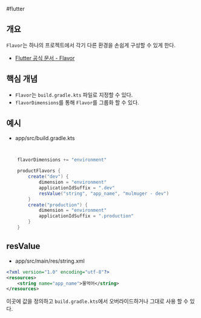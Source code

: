 #flutter 

## 개요
`Flavor`는 하나의 프로젝트에서 각기 다른 환경을 손쉽게 구성할 수 있게 한다.

- [Flutter 공식 문서 - Flavor](https://docs.flutter.dev/deployment/flavors)

## 핵심 개념
- `Flavor`는 `build.gradle.kts` 파일로 지정할 수 있다.
- `flavorDimensions`를 통해 `Flavor`를 그룹화 할 수 있다.


## 예시
- app/src/build.gradle.kts
```java


    flavorDimensions += "environment"

    productFlavors {
        create("dev") {
            dimension = "environment"
            applicationIdSuffix = ".dev"
            resValue("string", "app_name", "mulmuger - dev")
        }
        create("production") {
            dimension = "environment"
            applicationIdSuffix = ".production"
        }
    }
```

## resValue
- app/src/main/res/string.xml
```xml
<?xml version="1.0" encoding="utf-8"?>
<resources>
    <string name="app_name">물먹어</string>
</resources>
```

이곳에 값을 정의하고 `build.gradle.kts`에서 오버라이드하거나 그대로 사용 할 수 있다.